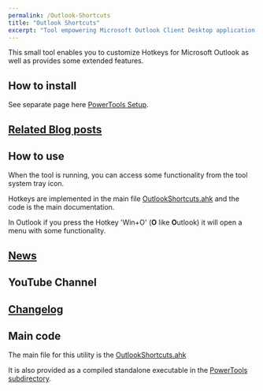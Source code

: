```yaml
---
permalink: /Outlook-Shortcuts
title: "Outlook Shortcuts"
excerpt: "Tool empowering Microsoft Outlook Client Desktop application with hotkeys and improved functionality."
---
```


This small tool enables you to customize Hotkeys for Microsoft Outlook as well as provides some extended features.

## How to install

See separate page here [PowerTools Setup](PowerTools-Setup).

## [Related Blog posts](https://tdalon.blogspot.com/search/label/outlook-shortcuts)

## How to use

When the tool is running, you can access some functionality from the tool system tray icon.

Hotkeys are implemented in the main file [OutlookShortcuts.ahk](https://github.com/tdalon/ahk/blob/main/OutlookShortcuts.ahk) and the code is the main documentation.

In Outlook if you press the Hotkey 'Win+O' (**O** like <b>O</b>utlook) it will open a menu with some functionality.

## [News](https://twitter.com/search?q=%23OutlookShortcuts%20%23MicrosoftOutlook)

## YouTube Channel



## [Changelog](Outlook-Shortcuts-(Changelog))

## Main code

The main file for this utility is the [OutlookShortcuts.ahk](https://github.com/tdalon/ahk/blob/main/OutlookShortcuts.ahk)

It is also provided as a compiled standalone executable in the [PowerTools subdirectory](https://github.com/tdalon/ahk/tree/main/PowerTools).
